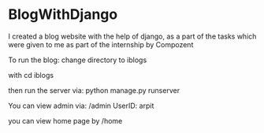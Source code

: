 # BlogWithDjango
I created a blog website with the help of django, as a part of the tasks which were given to me as part of the internship by Compozent

To run the blog: change directory to iblogs

with cd iblogs

then run the server via: python manage.py runserver

You can view admin via: /admin
UserID: arpit

you can view home page by /home
